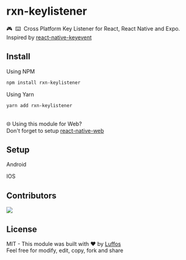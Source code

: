 # rxn-keylistener
🎮‎ ‎ ⌨️‎ ‎ Cross Platform Key Listener for React, React Native and Expo.
<br/>Inspired by [react-native-keyevent](https://github.com/kevinejohn/react-native-keyevent)

##  Install

Using NPM
```sh
npm install rxn-keylistener
```

Using Yarn
```sh
yarn add rxn-keylistener
```

<br/> 🌐 Using this module for Web?<br/>Don't forget to setup [react-native-web](https://github.com/necolas/react-native-web)

## Setup

  Android

  IOS

## Contributors

<a href = "https://github.com/Luffos/rxn-units/graphs/contributors">
  <img src = "https://contrib.rocks/image?repo=Luffos/rxn-keylistener"/>
</a>

##  License
MIT - This module was built with ❤️ by [Luffos](https://github.com/Luffos)<br/>Feel free for modify, edit, copy, fork and share
